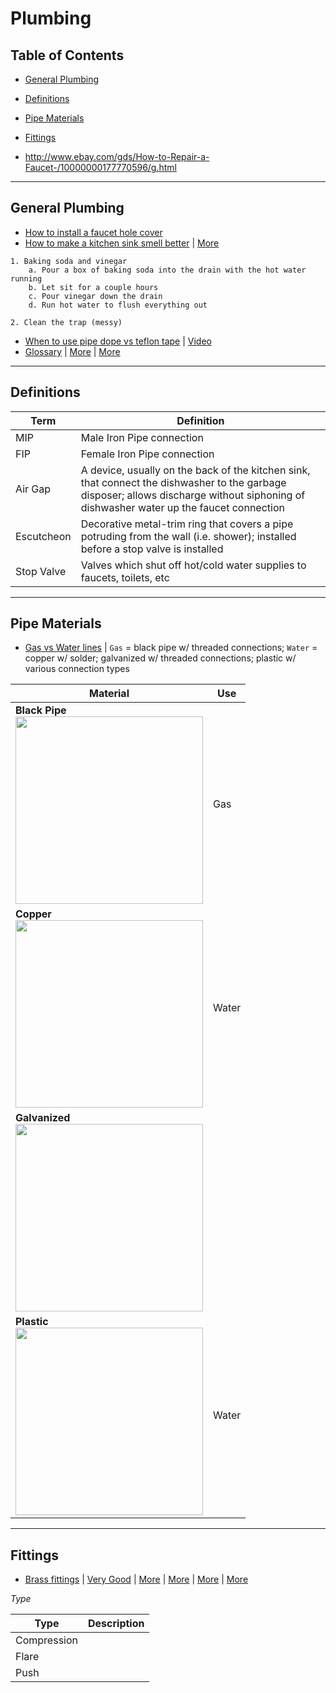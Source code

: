 # Plumbing

## Table of Contents
* [General Plumbing](#general-plumbing)
* [Definitions](#definitions)
* [Pipe Materials](#pipe-materials)
* [Fittings](#fittings)

* http://www.ebay.com/gds/How-to-Repair-a-Faucet-/10000000177770596/g.html

___
## General Plumbing
* [How to install a faucet hole cover](http://homeguides.sfgate.com/install-cover-extra-hole-kitchen-sink-45477.html)
* [How to make a kitchen sink smell better](http://diy.stackexchange.com/questions/1079/how-can-i-make-my-sink-smell-better) | [More](http://diy.stackexchange.com/questions/5445/what-is-this-mysterious-odor-from-the-kitchen-sink-and-how-do-i-fix-it?rq=1)
```
1. Baking soda and vinegar
	a. Pour a box of baking soda into the drain with the hot water running
	b. Let sit for a couple hours
	c. Pour vinegar down the drain
	d. Run hot water to flush everything out

2. Clean the trap (messy)
```

* [When to use pipe dope vs teflon tape](http://diy.stackexchange.com/questions/21117/when-should-pipe-dope-vs-thread-tape-be-used) | [Video](http://www.thisoldhouse.com/toh/video/0,,20800953,00.html)
* [Glossary](http://www.drews-plumbing.com/glossary.html) | [More](http://www.horizonservicesinc.com/reference/glossary/plumbing-glossary) | [More](https://www.safeplumbing.org/resources/glossary)

___
## Definitions

Term | Definition
-----|-----------
MIP | Male Iron Pipe connection
FIP | Female Iron Pipe connection
Air Gap | A device, usually on the back of the kitchen sink, that connect the dishwasher to the garbage disposer; allows discharge without siphoning of dishwasher water up the faucet connection
Escutcheon | Decorative metal-trim ring that covers a pipe potruding from the wall (i.e. shower); installed before a stop valve is installed
Stop Valve | Valves which shut off hot/cold water supplies to faucets, toilets, etc

___
## Pipe Materials
* [Gas vs Water lines](http://diy.stackexchange.com/questions/13126/how-can-i-tell-if-these-pipes-are-gas-lines-or-water-lines) | `Gas` = black pipe w/ threaded connections; `Water` = copper w/ solder; galvanized w/ threaded connections; plastic w/ various connection types  

Material | Use 
---------|-----
**Black Pipe**<br><img src="http://i.stack.imgur.com/j3ZdX.jpg" width="300"> | Gas
**Copper**<br><img src="http://i.stack.imgur.com/yXD33.jpg" width="300"> | Water
**Galvanized**<br><img src="http://i.stack.imgur.com/XX2Sp.jpg" width="300"> |   
**Plastic**<br><img src="http://i.stack.imgur.com/jPxr3.jpg" width="300"> | Water

___
## Fittings
* [Brass fittings](http://www.brasscraft.com/pdf/0302_brass_fittings_catalog.pdf) | [Very Good](http://www.globalspec.com/learnmore/flow_control_fluid_transfer/pipe_tubing_hose_fittings_accessories/pipe_fittings) |  [More](http://www.westernsafety.com/products/edic/edicpg6.html) | [More](http://www.indiamart.com/fairfieldengineers/pipe-tube-fittings.html) | [More](http://g01.s.alicdn.com/kf/HTB1eXD6HXXXXXadXXXXq6xXFXXX6/222488987/HTB1eXD6HXXXXXadXXXXq6xXFXXX6.jpg) | [More](http://www.nbmartin.com/products/Brass-Thread-Fittings-997834.html)

*Type*

Type | Description
-----|--------
Compression | 
Flare |
Push | 
